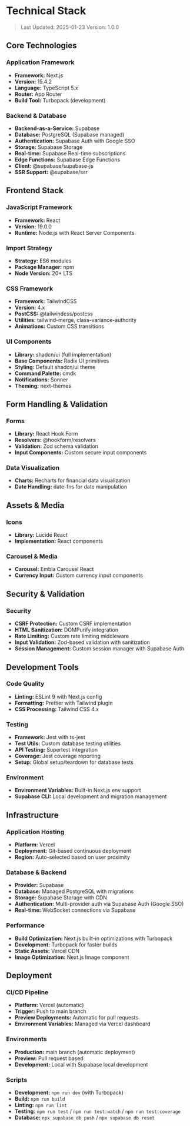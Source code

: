 # Technical Stack

> Last Updated: 2025-01-23
> Version: 1.0.0

## Core Technologies

### Application Framework

- **Framework:** Next.js
- **Version:** 15.4.2
- **Language:** TypeScript 5.x
- **Router:** App Router
- **Build Tool:** Turbopack (development)

### Backend & Database

- **Backend-as-a-Service:** Supabase
- **Database:** PostgreSQL (Supabase managed)
- **Authentication:** Supabase Auth with Google SSO
- **Storage:** Supabase Storage
- **Real-time:** Supabase Real-time subscriptions
- **Edge Functions:** Supabase Edge Functions
- **Client:** @supabase/supabase-js
- **SSR Support:** @supabase/ssr

## Frontend Stack

### JavaScript Framework

- **Framework:** React
- **Version:** 19.0.0
- **Runtime:** Node.js with React Server Components

### Import Strategy

- **Strategy:** ES6 modules
- **Package Manager:** npm
- **Node Version:** 20+ LTS

### CSS Framework

- **Framework:** TailwindCSS
- **Version:** 4.x
- **PostCSS:** @tailwindcss/postcss
- **Utilities:** tailwind-merge, class-variance-authority
- **Animations:** Custom CSS transitions

### UI Components

- **Library:** shadcn/ui (full implementation)
- **Base Components:** Radix UI primitives
- **Styling:** Default shadcn/ui theme
- **Command Palette:** cmdk
- **Notifications:** Sonner
- **Theming:** next-themes

## Form Handling & Validation

### Forms

- **Library:** React Hook Form
- **Resolvers:** @hookform/resolvers
- **Validation:** Zod schema validation
- **Input Components:** Custom secure input components

### Data Visualization

- **Charts:** Recharts for financial data visualization
- **Date Handling:** date-fns for date manipulation

## Assets & Media

### Icons

- **Library:** Lucide React
- **Implementation:** React components

### Carousel & Media

- **Carousel:** Embla Carousel React
- **Currency Input:** Custom currency input components

## Security & Validation

### Security

- **CSRF Protection:** Custom CSRF implementation
- **HTML Sanitization:** DOMPurify integration
- **Rate Limiting:** Custom rate limiting middleware
- **Input Validation:** Zod-based validation with sanitization
- **Session Management:** Custom session manager with Supabase Auth

## Development Tools

### Code Quality

- **Linting:** ESLint 9 with Next.js config
- **Formatting:** Prettier with Tailwind plugin
- **CSS Processing:** Tailwind CSS 4.x

### Testing

- **Framework:** Jest with ts-jest
- **Test Utils:** Custom database testing utilities
- **API Testing:** Supertest integration
- **Coverage:** Jest coverage reporting
- **Setup:** Global setup/teardown for database tests

### Environment

- **Environment Variables:** Built-in Next.js env support
- **Supabase CLI:** Local development and migration management

## Infrastructure

### Application Hosting

- **Platform:** Vercel
- **Deployment:** Git-based continuous deployment
- **Region:** Auto-selected based on user proximity

### Database & Backend

- **Provider:** Supabase
- **Database:** Managed PostgreSQL with migrations
- **Storage:** Supabase Storage with CDN
- **Authentication:** Multi-provider auth via Supabase Auth (Google SSO)
- **Real-time:** WebSocket connections via Supabase

### Performance

- **Build Optimization:** Next.js built-in optimizations with Turbopack
- **Development:** Turbopack for faster builds
- **Static Assets:** Vercel CDN
- **Image Optimization:** Next.js Image component

## Deployment

### CI/CD Pipeline

- **Platform:** Vercel (automatic)
- **Trigger:** Push to main branch
- **Preview Deployments:** Automatic for pull requests
- **Environment Variables:** Managed via Vercel dashboard

### Environments

- **Production:** main branch (automatic deployment)
- **Preview:** Pull request based
- **Development:** Local with Supabase local development

### Scripts

- **Development:** `npm run dev` (with Turbopack)
- **Build:** `npm run build`
- **Linting:** `npm run lint`
- **Testing:** `npm run test` / `npm run test:watch` / `npm run test:coverage`
- **Database:** `npx supabase db push` / `npx supabase db reset`